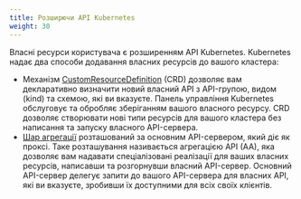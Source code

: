 ```yaml
---
title: Розширючи API Kubernetes
weight: 30
---
```


Власні ресурси користувача є розширенням API Kubernetes. Kubernetes надає два способи додавання власних ресурсів до вашого кластера:

* Механізм [CustomResourceDefinition](/docs/concepts/extend-kubernetes/api-extension/custom-resources/) (CRD) дозволяє вам декларативно визначити новий власний API з API-групою, видом (kind) та схемою, які ви вказуєте. Панель управління Kubernetes обслуговує та обробляє зберіганням вашого власного ресурсу. CRD дозволяє створювати нові типи ресурсів для вашого кластера без написання та запуску власного API-сервера.
* [Шар агрегації](/docs/concepts/extend-kubernetes/api-extension/apiserver-aggregation/) розташований за основним API-сервером, який діє як проксі. Таке розташування називається агрегацією API (AA), яка дозволяє вам надавати спеціалізовані реалізації для ваших власних ресурсів, написавши та розгорнувши власний API-сервер. Основний API-сервер делегує запити до вашого API-сервера для власних API, які ви вказуєте, зробивши їх доступними для всіх своїх клієнтів.

